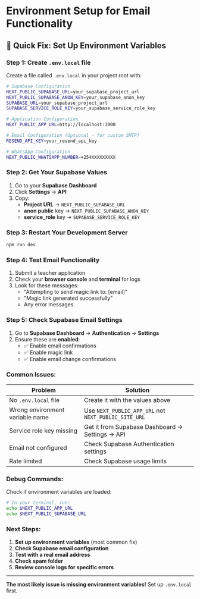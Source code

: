 # Environment Setup for Email Functionality

## 🚨 Quick Fix: Set Up Environment Variables

### **Step 1: Create `.env.local` file**

Create a file called `.env.local` in your project root with:

```bash
# Supabase Configuration
NEXT_PUBLIC_SUPABASE_URL=your_supabase_project_url
NEXT_PUBLIC_SUPABASE_ANON_KEY=your_supabase_anon_key
SUPABASE_URL=your_supabase_project_url
SUPABASE_SERVICE_ROLE_KEY=your_supabase_service_role_key

# Application Configuration
NEXT_PUBLIC_APP_URL=http://localhost:3000

# Email Configuration (Optional - for custom SMTP)
RESEND_API_KEY=your_resend_api_key

# WhatsApp Configuration
NEXT_PUBLIC_WHATSAPP_NUMBER=+254XXXXXXXXX
```

### **Step 2: Get Your Supabase Values**

1. Go to your **Supabase Dashboard**
2. Click **Settings** → **API**
3. Copy:
   - **Project URL** → `NEXT_PUBLIC_SUPABASE_URL`
   - **anon public** key → `NEXT_PUBLIC_SUPABASE_ANON_KEY`
   - **service_role** key → `SUPABASE_SERVICE_ROLE_KEY`

### **Step 3: Restart Your Development Server**

```bash
npm run dev
```

### **Step 4: Test Email Functionality**

1. Submit a teacher application
2. Check your **browser console** and **terminal** for logs
3. Look for these messages:
   - "Attempting to send magic link to: [email]"
   - "Magic link generated successfully"
   - Any error messages

### **Step 5: Check Supabase Email Settings**

1. Go to **Supabase Dashboard** → **Authentication** → **Settings**
2. Ensure these are **enabled**:
   - ✅ Enable email confirmations
   - ✅ Enable magic link
   - ✅ Enable email change confirmations

### **Common Issues:**

| Problem | Solution |
|---------|----------|
| No `.env.local` file | Create it with the values above |
| Wrong environment variable name | Use `NEXT_PUBLIC_APP_URL` not `NEXT_PUBLIC_SITE_URL` |
| Service role key missing | Get it from Supabase Dashboard → Settings → API |
| Email not configured | Check Supabase Authentication settings |
| Rate limited | Check Supabase usage limits |

### **Debug Commands:**

Check if environment variables are loaded:
```bash
# In your terminal, run:
echo $NEXT_PUBLIC_APP_URL
echo $NEXT_PUBLIC_SUPABASE_URL
```

### **Next Steps:**

1. **Set up environment variables** (most common fix)
2. **Check Supabase email configuration**
3. **Test with a real email address**
4. **Check spam folder**
5. **Review console logs for specific errors**

---

**The most likely issue is missing environment variables!** Set up `.env.local` first.
